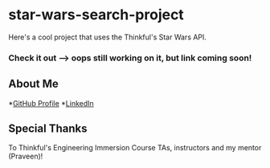 # star-wars-search-project
Here's a cool project that uses the Thinkful's Star Wars API.
### Check it out --> oops still working on it, but link coming soon!
## About Me

*[GitHub Profile](https://github.com/cabejackson)
*[LinkedIn](https://www.linkedin.com/in/caleb-jackson-cabe/)

## Special Thanks

To Thinkful's Engineering Immersion Course TAs, instructors and my mentor (Praveen)!
